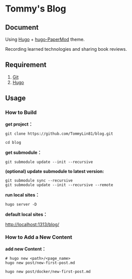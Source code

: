 # Tommy's Blog

## Document

Using [Hugo](https://gohugo.io/getting-started/installing/) + [hugo-PaperMod](https://github.com/adityatelange/hugo-PaperMod/tree/master) theme.

Recording learned technologies and sharing book reviews.

## Requirement

1. [Git](https://git-scm.com/downloads)
2. [Hugo](https://gohugo.io/getting-started/installing/)

## Usage

### How to Build

**get project：**

```shell
git clone https://github.com/TommyLin81/blog.git

cd blog
```

**get submodule：**

```shell
git submodule update --init --recursive
```

**(optional) update submodule to latest version:**

```shell
git submodule sync --recursive
git submodule update --init --recursive --remote
```

**run local sites：**

```shell
hugo server -D
```

**default local sites：**

<http://localhost:1313/blog/>

### How to Add a New Content

**add new Content：**

```shell
# hugo new <path>/<page_name>
hugo new post/new-first-post.md

hugo new post/docker/new-first-post.md
```
